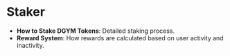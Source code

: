 # Staker

* **How to Stake DGYM Tokens**: Detailed staking process.
* **Reward System**: How rewards are calculated based on user activity and inactivity.
